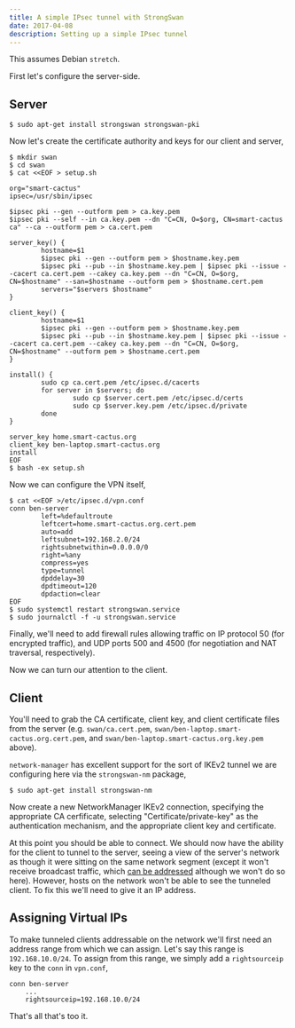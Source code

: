 ```yaml
---
title: A simple IPsec tunnel with StrongSwan
date: 2017-04-08
description: Setting up a simple IPsec tunnel
---
```


This assumes Debian `stretch`.

First let's configure the server-side.

## Server

```
$ sudo apt-get install strongswan strongswan-pki
```
Now let's create the certificate authority and keys for our client and server,
```
$ mkdir swan
$ cd swan
$ cat <<EOF > setup.sh

org="smart-cactus"
ipsec=/usr/sbin/ipsec

$ipsec pki --gen --outform pem > ca.key.pem
$ipsec pki --self --in ca.key.pem --dn "C=CN, O=$org, CN=smart-cactus ca" --ca --outform pem > ca.cert.pem

server_key() {
        hostname=$1
        $ipsec pki --gen --outform pem > $hostname.key.pem
        $ipsec pki --pub --in $hostname.key.pem | $ipsec pki --issue --cacert ca.cert.pem --cakey ca.key.pem --dn "C=CN, O=$org, CN=$hostname" --san=$hostname --outform pem > $hostname.cert.pem
        servers="$servers $hostname"
}

client_key() {
        hostname=$1
        $ipsec pki --gen --outform pem > $hostname.key.pem
        $ipsec pki --pub --in $hostname.key.pem | $ipsec pki --issue --cacert ca.cert.pem --cakey ca.key.pem --dn "C=CN, O=$org, CN=$hostname" --outform pem > $hostname.cert.pem
}

install() {
        sudo cp ca.cert.pem /etc/ipsec.d/cacerts
        for server in $servers; do
                sudo cp $server.cert.pem /etc/ipsec.d/certs
                sudo cp $server.key.pem /etc/ipsec.d/private
        done
}

server_key home.smart-cactus.org
client_key ben-laptop.smart-cactus.org
install
EOF
$ bash -ex setup.sh
```

Now we can configure the VPN itself,
```
$ cat <<EOF >/etc/ipsec.d/vpn.conf
conn ben-server
        left=%defaultroute
        leftcert=home.smart-cactus.org.cert.pem
        auto=add
        leftsubnet=192.168.2.0/24
        rightsubnetwithin=0.0.0.0/0
        right=%any
        compress=yes
        type=tunnel
        dpddelay=30
        dpdtimeout=120
        dpdaction=clear
EOF
$ sudo systemctl restart strongswan.service
$ sudo journalctl -f -u strongswan.service
```

Finally, we'll need to add firewall rules allowing traffic on IP protocol 50
(for encrypted traffic), and UDP ports 500 and 4500 (for negotiation and NAT
traversal, respectively).

Now we can turn our attention to the client.


## Client

You'll need to grab the CA certificate, client key, and client certificate files
from the server (e.g. `swan/ca.cert.pem`,
`swan/ben-laptop.smart-cactus.org.cert.pem`, and
`swan/ben-laptop.smart-cactus.org.key.pem` above).

`network-manager` has excellent support for the sort of IKEv2 tunnel we are configuring here via the
`strongswan-nm` package,
```
$ sudo apt-get install strongswan-nm
```

Now create a new NetworkManager IKEv2 connection, specifying the appropriate CA
cerfificate, selecting "Certificate/private-key" as the authentication
mechanism, and the appropriate client key and certificate.

At this point you should be able to connect.
We should now have the ability for the client to tunnel to the server, seeing a
view of the server's network as though it were sitting on the same network
segment (except it won't receive broadcast traffic,
which
[can be addressed](https://wiki.strongswan.org/projects/strongswan/wiki/Forecast) although
we won't do so here). However, hosts on the network won't be able to see the
tunneled client. To fix this we'll need to give it an IP address.

## Assigning Virtual IPs

To make tunneled clients addressable on the network we'll first need an address
range from which we can assign. Let's say this range is `192.168.10.0/24`. To
assign from this range, we simply add a `rightsourceip` key to the `conn` in
`vpn.conf`,
```
conn ben-server
    ...
    rightsourceip=192.168.10.0/24
```

That's all that's too it.
